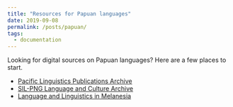 ```yaml
---
title: "Resources for Papuan languages"
date: 2019-09-08
permalink: /posts/papuan/
tags:
  - documentation
---
```


Looking for digital sources on Papuan languages? Here are a few places to start.

* [Pacific Linguistics Publications Archive](http://sealang.net/archives/pl/)
* [SIL-PNG Language and Culture Archive](https://pnglanguages.sil.org/resources)
* [Language and Linguistics in Melanesia](https://www.langlxmelanesia.com/issues)
